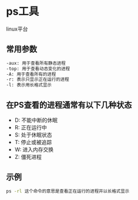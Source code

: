 # ps工具

linux平台

## 常用参数

```cmd
-aux: 用于查看所有静态进程
-top: 用于查看动态变化的进程
-A: 用于查看所有的进程
-r: 表示只显示正在运行的进程
-l: 表示用长格式显示
```

## 在PS查看的进程通常有以下几种状态

- D: 不能中断的休眠
- R: 正在运行中
- S: 处于休眠状态
- T: 停止或被追踪
- W: 进入内存交换
- Z: 僵死进程

## 示例

```cmd
ps -rl 这个命令的意思是查看正在运行的进程并以长格式显示
```
